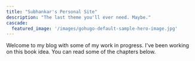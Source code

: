 ```yaml
---
title: "Subhankar's Personal Site"
description: "The last theme you'll ever need. Maybe."
cascade:
  featured_image: '/images/gohugo-default-sample-hero-image.jpg'
---
```

Welcome to my blog with some of my work in progress. I've been working on this book idea. You can read some of the chapters below.
